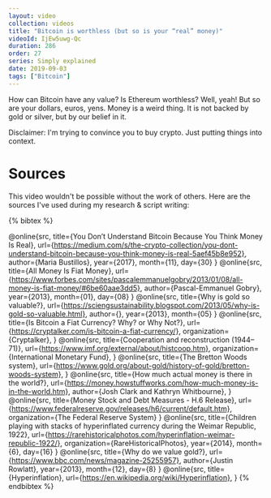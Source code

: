 ```yaml
---
layout: video
collection: videos
title: "Bitcoin is worthless (but so is your “real” money)"
videoId: IjEw5uwg-Qc
duration: 286
order: 27
series: Simply explained
date: 2019-09-03
tags: ["Bitcoin"]
---
```


How can Bitcoin have any value? Is Ethereum worthless? Well, yeah! But so are your dollars, euros, yens. Money is a weird thing. It is not backed by gold or silver, but by our belief in it.

Disclaimer: I'm trying to convince you to buy crypto. Just putting things into context.

# Sources
This video wouldn't be possible without the work of others. Here are the sources I've used during my research & script writing:

{% bibtex %}

@online{src,
    title={You Don’t Understand Bitcoin Because You Think Money Is Real},
    url={https://medium.com/s/the-crypto-collection/you-dont-understand-bitcoin-because-you-think-money-is-real-5aef45b8e952},
    author={Maria Bustillos},
    year={2017},
    month={11},
    day={30}
}
@online{src,
    title={All Money Is Fiat Money},
    url={https://www.forbes.com/sites/pascalemmanuelgobry/2013/01/08/all-money-is-fiat-money/#6be60aae3dd5},
    author={Pascal-Emmanuel Gobry},
    year={2013},
    month={01},
    day={08}
}
@online{src,
    title={Why is gold so valuable?},
    url={https://sciengsustainability.blogspot.com/2013/05/why-is-gold-so-valuable.html},
    author={},
    year={2013},
    month={05}
}
@online{src,
    title={Is Bitcoin a Fiat Currency? Why? or Why Not?},
    url={https://cryptalker.com/is-bitcoin-a-fiat-currency/},
    organization={Cryptalker},
}
@online{src,
    title={Cooperation and reconstruction (1944–71)},
    url={https://www.imf.org/external/about/histcoop.htm},
    organization={International Monetary Fund},
}
@online{src,
    title={The Bretton Woods system},
    url={https://www.gold.org/about-gold/history-of-gold/bretton-woods-system},
}
@online{src,
    title={How much actual money is there in the world?},
    url={https://money.howstuffworks.com/how-much-money-is-in-the-world.htm},
    author={Josh Clark and Kathryn Whitbourne},
}
@online{src,
    title={Money Stock and Debt Measures - H.6 Release},
    url={https://www.federalreserve.gov/releases/h6/current/default.htm},
    organization={The Federal Reserve System}
}
@online{src,
    title={Children playing with stacks of hyperinflated currency during the Weimar Republic, 1922},
    url={https://rarehistoricalphotos.com/hyperinflation-weimar-republic-1922/},
    organization={RareHistoricalPhotos},
    year={2014},
    month={6},
    day={16}
}
@online{src,
    title={Why do we value gold?},
    url={https://www.bbc.com/news/magazine-25255957},
    author={Justin Rowlatt},
    year={2013},
    month={12},
    day={8}
}
@online{src,
    title={Hyperinflation},
    url={https://en.wikipedia.org/wiki/Hyperinflation},
}
{% endbibtex %}
